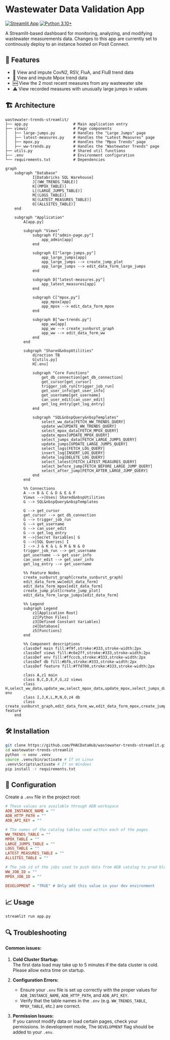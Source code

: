 # Wastewater Data Validation App 

[![Streamlit App](https://static.streamlit.io/badges/streamlit_badge_black_white.svg)](https://posit-connect-dv.phac-aspc.gc.ca/wastewater-KeyMetrics/) [![Python 3.10+](https://img.shields.io/badge/python-3.10+-blue.svg)](https://www.python.org/downloads/)

A Streamlit-based dashboard for monitoring, analyzing, and modifying wastewater measurements data. Changes to this app are currently set to continously deploy to an instance hosted on Posit Connect.


## 🚀 Features

- 🚰 View and impute CovN2, RSV, FluA, and FluB trend data
- 🦠 View and impute Mpox trend data
- 🆕 View the 2 most recent measures from any wastewater site
- ⚠️ View recorded measures with unusually large jumps in values 

## 🏗️ Architecture

```
wastewater-trends-streamlit/
├── app.py                    # Main application entry
├── views/                    # Page components
│   ├── large-jumps.py        # Handles the "Large Jumps" page
│   ├── latest-measures.py    # Handles the "Latest Measures" page
│   ├── mpox.py               # Handles the "Mpox Trends" page
│   ├── ww-trends.py          # Handles the "Wastewater Trends" page
├── utils.py                  # Shared util functions
├── .env                      # Environment configuration
└── requirements.txt          # Dependencies
```

```mermaid
graph
    subgraph "Database"
            I[Databricks SQL Warehouse]
            J[(WW_TRENDS_TABLE)]
            K[(MPOX_TABLE)]
            L[(LARGE_JUMPS_TABLE)]
            M[(LOGS_TABLE)]
            N[(LATEST_MEASURES_TABLE)]
            O[(ALLSITES_TABLE)]
    end

    subgraph "Application"
        A[app.py]
        
        subgraph "Views"
            subgraph F["admin-page.py"]
                app_admin[app]
            end

            subgraph E["large-jumps.py"]
                app_large_jumps[app]
                app_large_jumps --> create_jump_plot
                app_large_jumps --> edit_data_form_large_jumps
            end

            subgraph D["latest-measures.py"]
                app_latest_measures[app]
            end

            subgraph C["mpox.py"]
                app_mpox[app]
                app_mpox --> edit_data_form_mpox
            end

            subgraph B["ww-trends.py"]
                app_ww[app]
                app_ww --> create_sunburst_graph
                app_ww --> edit_data_form_ww
            end
        end

        subgraph "Shared&nbspUtilities"
            direction TB
            G[utils.py]
            H[.env]
            
            subgraph "Core Functions"
                get_db_connection[get_db_connection]
                get_cursor[get_cursor]
                trigger_job_run[trigger_job_run]
                get_user_info[get_user_info]
                get_username[get_username]
                can_user_edit[can_user_edit]
                get_log_entry[get_log_entry]
            end

            subgraph "SQL&nbspQuery&nbspTemplates"
                select_ww_data[FETCH_WW_TRENDS_QUERY]
                update_ww[UPDATE_WW_TRENDS_QUERY]
                select_mpox_data[FETCH_MPOX_QUERY]
                update_mpox[UPDATE_MPOX_QUERY]
                select_jumps_data[FETCH_LARGE_JUMPS_QUERY]
                update_jumps[UPDATE_LARGE_JUMPS_QUERY]
                select_logs[FETCH_LOG_QUERY]
                insert_log[INSERT_LOG_QUERY]
                delete_log[DELETE_LOG_QUERY]
                select_latest[FETCH_LATEST_MEASURES_QUERY]
                select_before_jump[FETCH_BEFORE_LARGE_JUMP_QUERY]
                select_after_jump[FETCH_AFTER_LARGE_JUMP_QUERY]
            end
        end

        %% Connections
        A --> B & C & D & E & F
        Views -->|Uses| Shared&nbspUtilities
        G --> SQL&nbspQuery&nbspTemplates
        
        G --> get_cursor
        get_cursor --> get_db_connection
        G --> trigger_job_run
        G --> get_username
        G --> can_user_edit
        G --> get_log_entry
        H -->|Secret Variables| G
        G -->|SQL Queries| I
        I --> J & K & L & M & N & O
        trigger_job_run --> get_username
        get_username --> get_user_info
        can_user_edit --> get_user_info
        get_log_entry --> get_username

        %% Feature Nodes
        create_sunburst_graph[create_sunburst_graph]
        edit_data_form_ww[edit_data_form]
        edit_data_form_mpox[edit_data_form]
        create_jump_plot[create_jump_plot]
        edit_data_form_large_jumps[edit_data_form]

        %% Legend
        subgraph Legend
            z1[Application Root]
            z2[Python Files]
            z3[Defined Constant Variables]
            z4[Database]
            z5[Functions]
        end

        %% Component descriptions
        classDef main fill:#f9f,stroke:#333,stroke-width:2px
        classDef views fill:#c6e2ff,stroke:#333,stroke-width:2px
        classDef env fill:#ffcccb,stroke:#333,stroke-width:2px
        classDef db fill:#bfb,stroke:#333,stroke-width:2px
        classDef feature fill:#ffd700,stroke:#333,stroke-width:2px

        class A,z1 main
        class B,C,D,E,F,G,z2 views
        class H,select_ww_data,update_ww,select_mpox_data,update_mpox,select_jumps_data,update_jumps,select_logs,insert_log,delete_log,select_latest,select_before_jump,select_after_jump,z3 env
        class I,J,K,L,M,N,O,z4 db
        class create_sunburst_graph,edit_data_form_ww,edit_data_form_mpox,create_jump_plot,edit_data_form_large_jumps,get_db_connection,get_cursor,trigger_job_run,get_user_info,get_username,can_user_edit,get_log_entry,z5 feature
    end
```


## 🛠️ Installation

```bash
git clone https://github.com/PHACDataHub/wastewater-trends-streamlit.git
cd wastewater-trends-streamlit
python -m venv .venv
source .venv/bin/activate # If on Linux
.venv\Scripts\activate # If on Windows
pip install -r requirements.txt
```
## 🔧 Configuration

Create a `.env` file in the project root:


```ini
# These values are available through ADB workspace
ADB_INSTANCE_NAME = ""
ADB_HTTP_PATH = ""
ADB_API_KEY = ""

# The names of the catalog tables used within each of the pages
WW_TRENDS_TABLE = ""
MPOX_TABLE = ""
LARGE_JUMPS_TABLE = ""
LOGS_TABLE = ""
LATEST_MEASURES_TABLE = ""
ALLSITES_TABLE = ""

# The job id of the jobs used to push data from ADB catalog to prod blob
WW_JOB_ID = ""
MPOX_JOB_ID = ""

DEVELOPMENT = "TRUE" # Only add this value in your dev environment
```

## 📈 Usage

`streamlit run app.py`

## 🔍 Troubleshooting

#### Common issues:

1. **Cold Cluster Startup:**  
   The first data load may take up to 5 minutes if the data cluster is cold. Please allow extra time on startup.

2. **Configuration Errors:**  
   - Ensure your `.env` file is set up correctly with the proper values for `ADB_INSTANCE_NAME`, `ADB_HTTP_PATH`, and `ADB_API_KEY`.  
   - Verify that the table names in the `.env` (e.g. `WW_TRENDS_TABLE`, `MPOX_TABLE`, etc.) are correct.

3. **Permission Issues:**  
   If you cannot modify data or load certain pages, check your permissions. In development mode, The `DEVELOPMENT` flag should be added to your `.env`.
